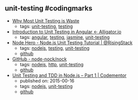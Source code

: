 unit-testing #codingmarks 
---
* [Why Most Unit Testing is Waste](http://rbcs-us.com/documents/Why-Most-Unit-Testing-is-Waste.pdf)
    * tags: [unit-testing](../tags/unit-testing.md), [testing](../tags/testing.md)
* [Introduction to Unit Testing in Angular ← Alligator.io](https://alligator.io/angular/introduction-unit-testing/)
    * tags: [angular](../tags/angular.md), [testing](../tags/testing.md), [jasmine](../tags/jasmine.md), [unit-testing](../tags/unit-testing.md)
* [Node Hero - Node.js Unit Testing Tutorial | @RisingStack](https://blog.risingstack.com/node-hero-node-js-unit-testing-tutorial/)
    * tags: [nodejs](../tags/nodejs.md), [testing](../tags/testing.md), [unit-testing](../tags/unit-testing.md)
    * [github](https://github.com/RisingStack/nodehero-testing)
* [GitHub - node-nock/nock](https://github.com/node-nock/nock)
    * tags: [nodejs](../tags/nodejs.md), [http](../tags/http.md), [unit-testing](../tags/unit-testing.md)
    * [github](https://github.com/node-nock/nock)
* [Unit Testing and TDD in Node.js – Part 1 | Codementor](https://www.codementor.io/davidtang/unit-testing-and-tdd-in-node-js-part-1-8t714s877)
    * published on: 2015-00-16
    * tags: [nodejs](../tags/nodejs.md), [unit-testing](../tags/unit-testing.md)
    * [github](https://github.com/skaterdav85/node-testing)

